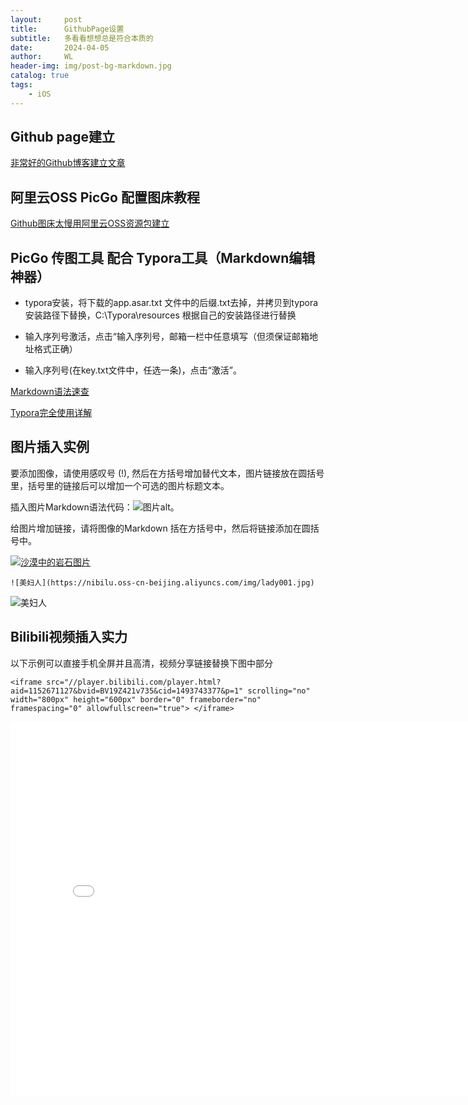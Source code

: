 ```yaml
---
layout:     post
title:      GithubPage设置
subtitle:   多看看想想总是符合本质的
date:       2024-04-05
author:     WL
header-img: img/post-bg-markdown.jpg
catalog: true
tags:
    - iOS
---
```


## Github page建立

[非常好的Github博客建立文章](https://qiubaiying.github.io/2017/02/06/%E5%BF%AB%E9%80%9F%E6%90%AD%E5%BB%BA%E4%B8%AA%E4%BA%BA%E5%8D%9A%E5%AE%A2/)

## 阿里云OSS PicGo 配置图床教程

[Github图床太慢用阿里云OSS资源包建立](https://zhuanlan.zhihu.com/p/104152479)

## PicGo 传图工具 配合 Typora工具（Markdown编辑神器）

- typora安装，将下载的app.asar.txt 文件中的后缀.txt去掉，并拷贝到typora安装路径下替换，C:\Typora\resources 根据自己的安装路径进行替换

- 输入序列号激活，点击“输入序列号，邮箱一栏中任意填写（但须保证邮箱地址格式正确）

- 输入序列号(在key.txt文件中，任选一条)，点击“激活”。

[Markdown语法速查](https://markdown.com.cn/)

[Typora完全使用详解](https://sspai.com/post/54912) 

## 图片插入实例

要添加图像，请使用感叹号 (!), 然后在方括号增加替代文本，图片链接放在圆括号里，括号里的链接后可以增加一个可选的图片标题文本。

插入图片Markdown语法代码：![图片alt](图片链接 "图片title")。

给图片增加链接，请将图像的Markdown 括在方括号中，然后将链接添加在圆括号中。

[![沙漠中的岩石图片](/assets/img/shiprock.jpg "Shiprock")](https://markdown.com.cn)

`![美妇人](https://nibilu.oss-cn-beijing.aliyuncs.com/img/lady001.jpg)`

![美妇人](https://nibilu.oss-cn-beijing.aliyuncs.com/img/lady001.jpg)

## Bilibili视频插入实力

以下示例可以直接手机全屏并且高清，视频分享链接替换下图中部分

`<iframe src="//player.bilibili.com/player.html?aid=1152671127&bvid=BV19Z421v735&cid=1493743377&p=1" scrolling="no" width="800px" height="600px" border="0" frameborder="no" framespacing="0" allowfullscreen="true"> </iframe>`

<iframe src="//player.bilibili.com/player.html?aid=1152671127&bvid=BV19Z421v735&cid=1493743377&p=1" scrolling="no" width="800px" height="600px" border="0" frameborder="no" framespacing="0" allowfullscreen="true"> </iframe>

